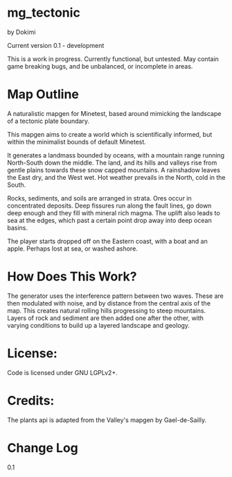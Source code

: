 # mg_tectonic
by Dokimi

Current version 0.1 - development

This is a work in progress. Currently functional, but untested. May contain game breaking bugs, and be unbalanced, or incomplete in areas.

# Map Outline
A naturalistic mapgen for Minetest, based around mimicking the landscape of a tectonic plate boundary.

This mapgen aims to create a world which is scientifically informed, but within the minimalist bounds of default Minetest.

It generates a landmass bounded by oceans, with a mountain range running North-South down the middle. The land, and its hills and valleys rise from gentle plains towards these snow capped mountains. A rainshadow leaves the East dry, and the West wet. Hot weather prevails in the North, cold in the South. 

Rocks, sediments, and soils are arranged in strata. Ores occur in concentrated deposits. Deep fissures run along the fault lines, go down deep enough and they fill with mineral rich magma. The uplift also leads to sea at the edges, which past a certain point drop away into deep ocean basins.

The player starts dropped off on the Eastern coast, with a boat and an apple. Perhaps lost at sea, or washed ashore.


# How Does This Work?
The generator uses the interference pattern between two waves. These are then modulated with noise, and by distance from the central axis of the map. This creates natural rolling hills progressing to steep mountains. Layers of rock and sediment are then added one after the other, with varying conditions to build up a layered landscape and geology.


# License:

Code is licensed under GNU LGPLv2+.




# Credits:
The plants api is adapted from the Valley's mapgen by Gael-de-Sailly.


# Change Log
0.1
